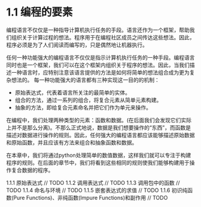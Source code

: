 # 1.1 编程的要素
编程语言不仅仅是一种指导计算机执行任务的手段。语言还作为一个框架，帮助我们组织关于计算过程的想法。程序用于在编程社区成员之间传达这些想法。因此，程序必须是为了人们阅读而编写的，只是偶然地让机器执行。

任何一种功能强大的编程语言不仅仅是指示计算机执行任务的一种手段。编程语言同时也是一个框架，我们可以在这个框架内组织关于程序的想法。因此，当我们描述一种语言时，应特别注意该语言提供的方法是如何将简单的想法组合成为更为复杂想法的。
每一种功能强大的语言都有三种实现这一目的的机制：
- 原始表达式，代表着语言所关注的最简单的实体。
- 组合的方法，通过一系列的组合，将复合元素从简单元素构建。
- 抽象的方法，即给复合元素命名并把它们作为单元来操作。

在编程中，我们处理两种类型的元素：函数和数据。(在后面我们会发现它们实际上并不是那么分离)。不那么正式地说，数据是我们想要操作的“东西”，而函数是描述对数据进行操作的规则。因此，任何强大的编程语言都应该能够描述原始数据和原始函数，并且应该有方法来组合和抽象函数和数据。

在本章中，我们将通过python处理简单的数值数据，这样我们就可以专注于构建程序的规则。在后面的章节中，我们将看到这些相同的规则使我们能够构建用于操作复合数据的程序。

   1.1.1 原始表达式
   // TODO
   1.1.2 调用表达式
   // TODO
   1.1.3 调用包中的函数
   // TODO
   1.1.4 命名与环境
   // TODO
   1.1.5 嵌套表达式的求值
   // TODO
   1.1.6 初识纯函数(Pure Functions)、非纯函数(Impure Functions)和副作用
   // TODO

